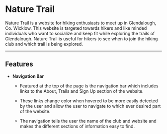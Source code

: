 # Nature Trail
Nature Trail is a website for hiking enthusiasts to meet up in Glendalough, Co. Wicklow. This website is targeted towards hikers and like minded individuals who want to socialize and keep fit while exploring the trails of Glendalough. Nature Trail is useful for hikers to see when to join the hiking club and which trail is being explored.

___
## Features
* **Navigation Bar**

    * Featured at the top of the page is the navigation bar which includes links to the About, Trails and Sign Up section of the website. 

    * These links change color when hovered to be more easily detected by the user and allow the user to navigate to which ever desired part of the website.

    * The navigation tells the user the name of the club and website and makes the different sections of information easy to find.
